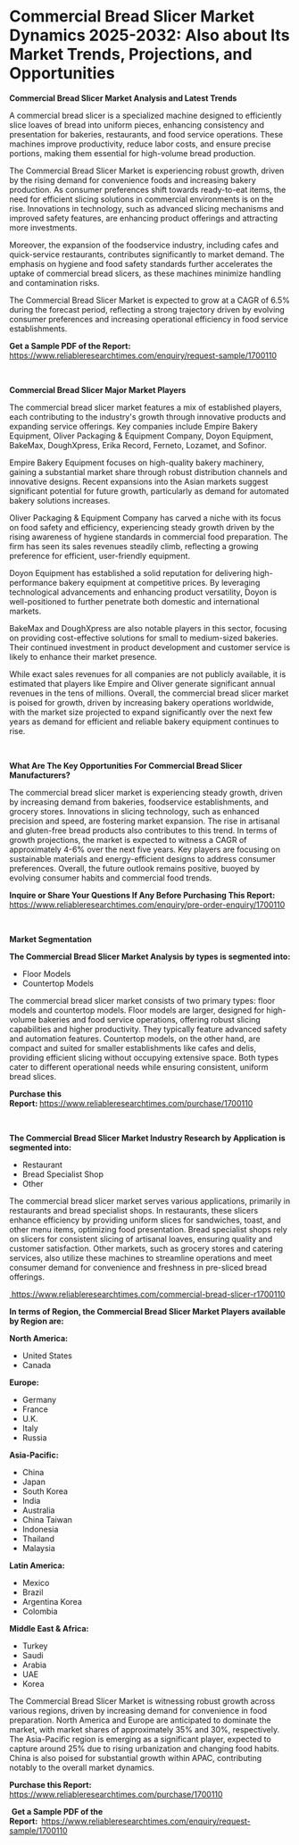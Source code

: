 <p><h1>Commercial Bread Slicer Market Dynamics 2025-2032: Also about Its Market Trends, Projections, and Opportunities</h1></p><p><strong>Commercial Bread Slicer Market Analysis and Latest Trends</strong></p>
<p><p>A commercial bread slicer is a specialized machine designed to efficiently slice loaves of bread into uniform pieces, enhancing consistency and presentation for bakeries, restaurants, and food service operations. These machines improve productivity, reduce labor costs, and ensure precise portions, making them essential for high-volume bread production.</p><p>The Commercial Bread Slicer Market is experiencing robust growth, driven by the rising demand for convenience foods and increasing bakery production. As consumer preferences shift towards ready-to-eat items, the need for efficient slicing solutions in commercial environments is on the rise. Innovations in technology, such as advanced slicing mechanisms and improved safety features, are enhancing product offerings and attracting more investments.</p><p>Moreover, the expansion of the foodservice industry, including cafes and quick-service restaurants, contributes significantly to market demand. The emphasis on hygiene and food safety standards further accelerates the uptake of commercial bread slicers, as these machines minimize handling and contamination risks.</p><p>The Commercial Bread Slicer Market is expected to grow at a CAGR of 6.5% during the forecast period, reflecting a strong trajectory driven by evolving consumer preferences and increasing operational efficiency in food service establishments.</p></p>
<p><strong>Get a Sample PDF of the Report:&nbsp;</strong> <a href="https://www.reliableresearchtimes.com/enquiry/request-sample/1700110?utm_campaign=2255&utm_medium=2&utm_source=Github&utm_content=ia&utm_term=16042025&utm_id=commercial-bread-slicer">https://www.reliableresearchtimes.com/enquiry/request-sample/1700110</a></p>
<p>&nbsp;</p>
<p><strong>Commercial Bread Slicer Major Market Players</strong></p>
<p><p>The commercial bread slicer market features a mix of established players, each contributing to the industry's growth through innovative products and expanding service offerings. Key companies include Empire Bakery Equipment, Oliver Packaging & Equipment Company, Doyon Equipment, BakeMax, DoughXpress, Erika Record, Ferneto, Lozamet, and Sofinor. </p><p>Empire Bakery Equipment focuses on high-quality bakery machinery, gaining a substantial market share through robust distribution channels and innovative designs. Recent expansions into the Asian markets suggest significant potential for future growth, particularly as demand for automated bakery solutions increases.</p><p>Oliver Packaging & Equipment Company has carved a niche with its focus on food safety and efficiency, experiencing steady growth driven by the rising awareness of hygiene standards in commercial food preparation. The firm has seen its sales revenues steadily climb, reflecting a growing preference for efficient, user-friendly equipment.</p><p>Doyon Equipment has established a solid reputation for delivering high-performance bakery equipment at competitive prices. By leveraging technological advancements and enhancing product versatility, Doyon is well-positioned to further penetrate both domestic and international markets.</p><p>BakeMax and DoughXpress are also notable players in this sector, focusing on providing cost-effective solutions for small to medium-sized bakeries. Their continued investment in product development and customer service is likely to enhance their market presence.</p><p>While exact sales revenues for all companies are not publicly available, it is estimated that players like Empire and Oliver generate significant annual revenues in the tens of millions. Overall, the commercial bread slicer market is poised for growth, driven by increasing bakery operations worldwide, with the market size projected to expand significantly over the next few years as demand for efficient and reliable bakery equipment continues to rise.</p></p>
<p>&nbsp;</p>
<p><strong>What Are The Key Opportunities For Commercial Bread Slicer Manufacturers?</strong></p>
<p><p>The commercial bread slicer market is experiencing steady growth, driven by increasing demand from bakeries, foodservice establishments, and grocery stores. Innovations in slicing technology, such as enhanced precision and speed, are fostering market expansion. The rise in artisanal and gluten-free bread products also contributes to this trend. In terms of growth projections, the market is expected to witness a CAGR of approximately 4-6% over the next five years. Key players are focusing on sustainable materials and energy-efficient designs to address consumer preferences. Overall, the future outlook remains positive, buoyed by evolving consumer habits and commercial food trends.</p></p>
<p><strong>Inquire or Share Your Questions If Any Before Purchasing This Report:</strong> <a href="https://www.reliableresearchtimes.com/enquiry/pre-order-enquiry/1700110?utm_campaign=2255&utm_medium=2&utm_source=Github&utm_content=ia&utm_term=16042025&utm_id=commercial-bread-slicer">https://www.reliableresearchtimes.com/enquiry/pre-order-enquiry/1700110</a></p>
<p>&nbsp;</p>
<p><strong>Market Segmentation</strong></p>
<p><strong>The Commercial Bread Slicer Market Analysis by types is segmented into:</strong></p>
<p><ul><li>Floor Models</li><li>Countertop Models</li></ul></p>
<p><p>The commercial bread slicer market consists of two primary types: floor models and countertop models. Floor models are larger, designed for high-volume bakeries and food service operations, offering robust slicing capabilities and higher productivity. They typically feature advanced safety and automation features. Countertop models, on the other hand, are compact and suited for smaller establishments like cafes and delis, providing efficient slicing without occupying extensive space. Both types cater to different operational needs while ensuring consistent, uniform bread slices.</p></p>
<p><strong>Purchase this Report:&nbsp;</strong><a href="https://www.reliableresearchtimes.com/purchase/1700110?utm_campaign=2255&utm_medium=2&utm_source=Github&utm_content=ia&utm_term=16042025&utm_id=commercial-bread-slicer">https://www.reliableresearchtimes.com/purchase/1700110</a></p>
<p>&nbsp;</p>
<p><strong>The Commercial Bread Slicer Market Industry Research by Application is segmented into:</strong></p>
<p><ul><li>Restaurant</li><li>Bread Specialist Shop</li><li>Other</li></ul></p>
<p><p>The commercial bread slicer market serves various applications, primarily in restaurants and bread specialist shops. In restaurants, these slicers enhance efficiency by providing uniform slices for sandwiches, toast, and other menu items, optimizing food presentation. Bread specialist shops rely on slicers for consistent slicing of artisanal loaves, ensuring quality and customer satisfaction. Other markets, such as grocery stores and catering services, also utilize these machines to streamline operations and meet consumer demand for convenience and freshness in pre-sliced bread offerings.</p></p>
<p><a href="https://www.reliableresearchtimes.com/commercial-bread-slicer-r1700110?utm_campaign=2255&utm_medium=2&utm_source=Github&utm_content=ia&utm_term=16042025&utm_id=commercial-bread-slicer">&nbsp;https://www.reliableresearchtimes.com/commercial-bread-slicer-r1700110</a></p>
<p><strong>In terms of Region, the Commercial Bread Slicer Market Players available by Region are:</strong></p>
<p>
    <p> <strong> North America: </strong>
        <ul>
            <li>United States</li>
            <li>Canada</li>
        </ul>
        </p> 
    <p> <strong> Europe: </strong>
        <ul>
            <li>Germany</li>
            <li>France</li>
            <li>U.K.</li>
            <li>Italy</li>
            <li>Russia</li>
        </ul>
        </p> 
    <p> <strong> Asia-Pacific: </strong>
        <ul>
            <li>China</li>
            <li>Japan</li>
            <li>South Korea</li>
            <li>India</li>
            <li>Australia</li>
            <li>China Taiwan</li>
            <li>Indonesia</li>
            <li>Thailand</li>
            <li>Malaysia</li>
        </ul>
        </p> 
    <p> <strong> Latin America: </strong>
        <ul>
            <li>Mexico</li>
            <li>Brazil</li>
            <li>Argentina Korea</li>
            <li>Colombia</li>
        </ul>
        </p> 
    <p> <strong> Middle East & Africa: </strong>
        <ul>
            <li>Turkey</li>
            <li>Saudi</li>
            <li>Arabia</li>
            <li>UAE</li>
            <li>Korea</li>
        </ul>
    </p>
    </p>
<p><p>The Commercial Bread Slicer Market is witnessing robust growth across various regions, driven by increasing demand for convenience in food preparation. North America and Europe are anticipated to dominate the market, with market shares of approximately 35% and 30%, respectively. The Asia-Pacific region is emerging as a significant player, expected to capture around 25% due to rising urbanization and changing food habits. China is also poised for substantial growth within APAC, contributing notably to the overall market dynamics.</p></p>
<p><strong>Purchase this Report: </strong><a href="https://www.reliableresearchtimes.com/purchase/1700110?utm_campaign=2255&utm_medium=2&utm_source=Github&utm_content=ia&utm_term=16042025&utm_id=commercial-bread-slicer">https://www.reliableresearchtimes.com/purchase/1700110</a></p>
<p>&nbsp;<strong>Get a Sample PDF of the Report:&nbsp;&nbsp;</strong><a href="https://www.reliableresearchtimes.com/enquiry/request-sample/1700110?utm_campaign=2255&utm_medium=2&utm_source=Github&utm_content=ia&utm_term=16042025&utm_id=commercial-bread-slicer">https://www.reliableresearchtimes.com/enquiry/request-sample/1700110</a></p>
<p><strong></strong></p>
<p><p></p><p></p><p></p></p>